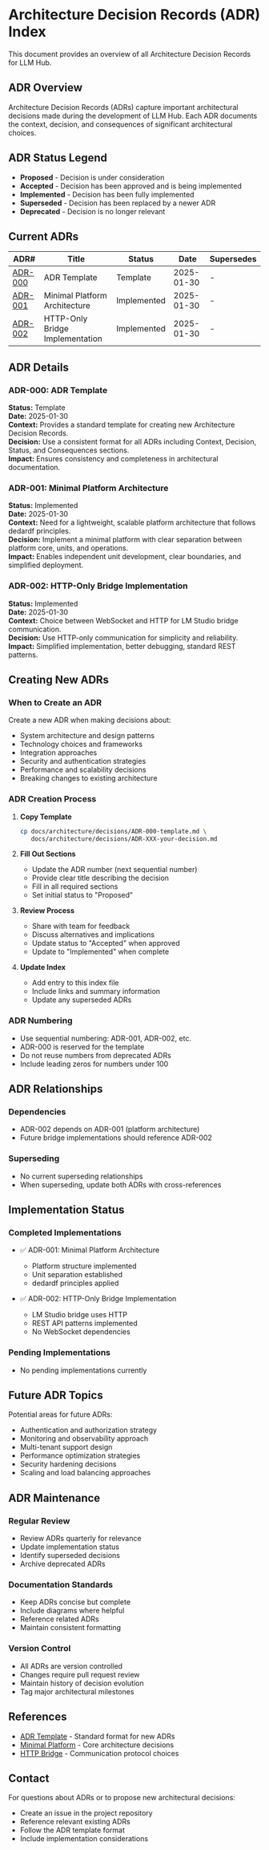 # Architecture Decision Records (ADR) Index

This document provides an overview of all Architecture Decision Records for LLM Hub.

## ADR Overview

Architecture Decision Records (ADRs) capture important architectural decisions made during the development of LLM Hub. Each ADR documents the context, decision, and consequences of significant architectural choices.

## ADR Status Legend

- **Proposed** - Decision is under consideration
- **Accepted** - Decision has been approved and is being implemented
- **Implemented** - Decision has been fully implemented
- **Superseded** - Decision has been replaced by a newer ADR
- **Deprecated** - Decision is no longer relevant

## Current ADRs

| ADR# | Title | Status | Date | Supersedes |
|------|-------|--------|------|------------|
| [ADR-000](ADR-000-template.md) | ADR Template | Template | 2025-01-30 | - |
| [ADR-001](ADR-001-minimal-platform.md) | Minimal Platform Architecture | Implemented | 2025-01-30 | - |
| [ADR-002](ADR-002-http-only-bridge.md) | HTTP-Only Bridge Implementation | Implemented | 2025-01-30 | - |

## ADR Details

### ADR-000: ADR Template
**Status:** Template  
**Date:** 2025-01-30  
**Context:** Provides a standard template for creating new Architecture Decision Records.  
**Decision:** Use a consistent format for all ADRs including Context, Decision, Status, and Consequences sections.  
**Impact:** Ensures consistency and completeness in architectural documentation.

### ADR-001: Minimal Platform Architecture
**Status:** Implemented  
**Date:** 2025-01-30  
**Context:** Need for a lightweight, scalable platform architecture that follows dedardf principles.  
**Decision:** Implement a minimal platform with clear separation between platform core, units, and operations.  
**Impact:** Enables independent unit development, clear boundaries, and simplified deployment.

### ADR-002: HTTP-Only Bridge Implementation
**Status:** Implemented  
**Date:** 2025-01-30  
**Context:** Choice between WebSocket and HTTP for LM Studio bridge communication.  
**Decision:** Use HTTP-only communication for simplicity and reliability.  
**Impact:** Simplified implementation, better debugging, standard REST patterns.

## Creating New ADRs

### When to Create an ADR

Create a new ADR when making decisions about:
- System architecture and design patterns
- Technology choices and frameworks
- Integration approaches
- Security and authentication strategies
- Performance and scalability decisions
- Breaking changes to existing architecture

### ADR Creation Process

1. **Copy Template**
   ```bash
   cp docs/architecture/decisions/ADR-000-template.md \
      docs/architecture/decisions/ADR-XXX-your-decision.md
   ```

2. **Fill Out Sections**
   - Update the ADR number (next sequential number)
   - Provide clear title describing the decision
   - Fill in all required sections
   - Set initial status to "Proposed"

3. **Review Process**
   - Share with team for feedback
   - Discuss alternatives and implications
   - Update status to "Accepted" when approved
   - Update to "Implemented" when complete

4. **Update Index**
   - Add entry to this index file
   - Include links and summary information
   - Update any superseded ADRs

### ADR Numbering

- Use sequential numbering: ADR-001, ADR-002, etc.
- ADR-000 is reserved for the template
- Do not reuse numbers from deprecated ADRs
- Include leading zeros for numbers under 100

## ADR Relationships

### Dependencies
- ADR-002 depends on ADR-001 (platform architecture)
- Future bridge implementations should reference ADR-002

### Superseding
- No current superseding relationships
- When superseding, update both ADRs with cross-references

## Implementation Status

### Completed Implementations
- ✅ ADR-001: Minimal Platform Architecture
  - Platform structure implemented
  - Unit separation established
  - dedardf principles applied

- ✅ ADR-002: HTTP-Only Bridge Implementation
  - LM Studio bridge uses HTTP
  - REST API patterns implemented
  - No WebSocket dependencies

### Pending Implementations
- No pending implementations currently

## Future ADR Topics

Potential areas for future ADRs:
- Authentication and authorization strategy
- Monitoring and observability approach
- Multi-tenant support design
- Performance optimization strategies
- Security hardening decisions
- Scaling and load balancing approaches

## ADR Maintenance

### Regular Review
- Review ADRs quarterly for relevance
- Update implementation status
- Identify superseded decisions
- Archive deprecated ADRs

### Documentation Standards
- Keep ADRs concise but complete
- Include diagrams where helpful
- Reference related ADRs
- Maintain consistent formatting

### Version Control
- All ADRs are version controlled
- Changes require pull request review
- Maintain history of decision evolution
- Tag major architectural milestones

## References

- [ADR Template](ADR-000-template.md) - Standard format for new ADRs
- [Minimal Platform](ADR-001-minimal-platform.md) - Core architecture decisions
- [HTTP Bridge](ADR-002-http-only-bridge.md) - Communication protocol choices

## Contact

For questions about ADRs or to propose new architectural decisions:
- Create an issue in the project repository
- Reference relevant existing ADRs
- Follow the ADR template format
- Include implementation considerations
